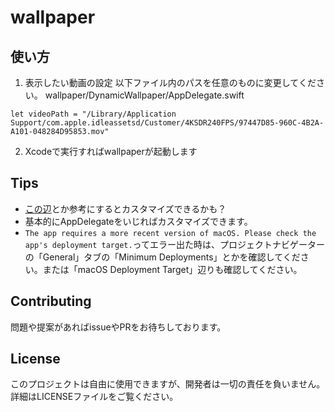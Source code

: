 # wallpaper

## 使い方
1. 表示したい動画の設定
以下ファイル内のパスを任意のものに変更してください。
wallpaper/DynamicWallpaper/AppDelegate.swift
```
let videoPath = "/Library/Application Support/com.apple.idleassetsd/Customer/4KSDR240FPS/97447D85-960C-4B2A-A101-048284D95853.mov"
```

2. Xcodeで実行すればwallpaperが起動します

## Tips
- [この辺](https://developer.apple.com/documentation/appkit/nswindow/level)とか参考にするとカスタマイズできるかも？
- 基本的にAppDelegateをいじればカスタマイズできます。
- `The app requires a more recent version of macOS. Please check the app's deployment target.`ってエラー出た時は、プロジェクトナビゲーターの「General」タブの「Minimum Deployments」とかを確認してください。または「macOS Deployment Target」辺りも確認してください。

## Contributing
問題や提案があればissueやPRをお待ちしております。

## License
このプロジェクトは自由に使用できますが、開発者は一切の責任を負いません。詳細はLICENSEファイルをご覧ください。
